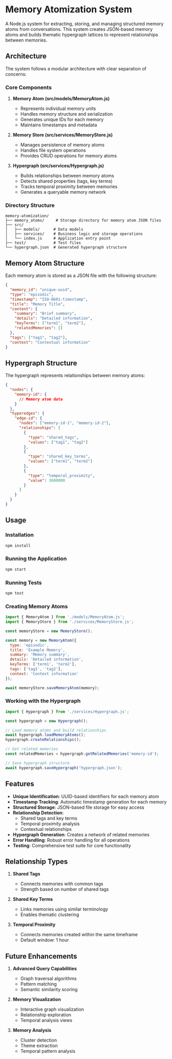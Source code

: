 # Memory Atomization System

A Node.js system for extracting, storing, and managing structured memory atoms from conversations. This system creates JSON-based memory atoms and builds thematic hypergraph lattices to represent relationships between memories.

## Architecture

The system follows a modular architecture with clear separation of concerns:

### Core Components

1. **Memory Atom (src/models/MemoryAtom.js)**
   - Represents individual memory units
   - Handles memory structure and serialization
   - Generates unique IDs for each memory
   - Maintains timestamps and metadata

2. **Memory Store (src/services/MemoryStore.js)**
   - Manages persistence of memory atoms
   - Handles file system operations
   - Provides CRUD operations for memory atoms

3. **Hypergraph (src/services/Hypergraph.js)**
   - Builds relationships between memory atoms
   - Detects shared properties (tags, key terms)
   - Tracks temporal proximity between memories
   - Generates a queryable memory network

### Directory Structure

```
memory-atomization/
├── memory_atoms/     # Storage directory for memory atom JSON files
├── src/
│   ├── models/      # Data models
│   ├── services/    # Business logic and storage operations
│   └── index.js     # Application entry point
├── test/            # Test files
└── hypergraph.json  # Generated hypergraph structure
```

## Memory Atom Structure

Each memory atom is stored as a JSON file with the following structure:

```json
{
  "memory_id": "unique-uuid",
  "type": "episodic",
  "timestamp": "ISO-8601-timestamp",
  "title": "Memory Title",
  "content": {
    "summary": "Brief summary",
    "details": "Detailed information",
    "keyTerms": ["term1", "term2"],
    "relatedMemories": []
  },
  "tags": ["tag1", "tag2"],
  "context": "Contextual information"
}
```

## Hypergraph Structure

The hypergraph represents relationships between memory atoms:

```json
{
  "nodes": {
    "memory-id": {
      // Memory atom data
    }
  },
  "hyperedges": {
    "edge-id": {
      "nodes": ["memory-id-1", "memory-id-2"],
      "relationships": [
        {
          "type": "shared_tags",
          "values": ["tag1", "tag2"]
        },
        {
          "type": "shared_key_terms",
          "values": ["term1", "term2"]
        },
        {
          "type": "temporal_proximity",
          "value": 3600000
        }
      ]
    }
  }
}
```

## Usage

### Installation

```bash
npm install
```

### Running the Application

```bash
npm start
```

### Running Tests

```bash
npm test
```

### Creating Memory Atoms

```javascript
import { MemoryAtom } from './models/MemoryAtom.js';
import { MemoryStore } from './services/MemoryStore.js';

const memoryStore = new MemoryStore();

const memory = new MemoryAtom({
  type: 'episodic',
  title: 'Example Memory',
  summary: 'Memory summary',
  details: 'Detailed information',
  keyTerms: ['term1', 'term2'],
  tags: ['tag1', 'tag2'],
  context: 'Context information'
});

await memoryStore.saveMemoryAtom(memory);
```

### Working with the Hypergraph

```javascript
import { Hypergraph } from './services/Hypergraph.js';

const hypergraph = new Hypergraph();

// Load memory atoms and build relationships
await hypergraph.loadMemoryAtoms();
hypergraph.createRelationships();

// Get related memories
const relatedMemories = hypergraph.getRelatedMemories('memory-id');

// Save hypergraph structure
await hypergraph.saveHypergraph('hypergraph.json');
```

## Features

- **Unique Identification**: UUID-based identifiers for each memory atom
- **Timestamp Tracking**: Automatic timestamp generation for each memory
- **Structured Storage**: JSON-based file storage for easy access
- **Relationship Detection**: 
  - Shared tags and key terms
  - Temporal proximity analysis
  - Contextual relationships
- **Hypergraph Generation**: Creates a network of related memories
- **Error Handling**: Robust error handling for all operations
- **Testing**: Comprehensive test suite for core functionality

## Relationship Types

1. **Shared Tags**
   - Connects memories with common tags
   - Strength based on number of shared tags

2. **Shared Key Terms**
   - Links memories using similar terminology
   - Enables thematic clustering

3. **Temporal Proximity**
   - Connects memories created within the same timeframe
   - Default window: 1 hour

## Future Enhancements

1. **Advanced Query Capabilities**
   - Graph traversal algorithms
   - Pattern matching
   - Semantic similarity scoring

2. **Memory Visualization**
   - Interactive graph visualization
   - Relationship exploration
   - Temporal analysis views

3. **Memory Analysis**
   - Cluster detection
   - Theme extraction
   - Temporal pattern analysis